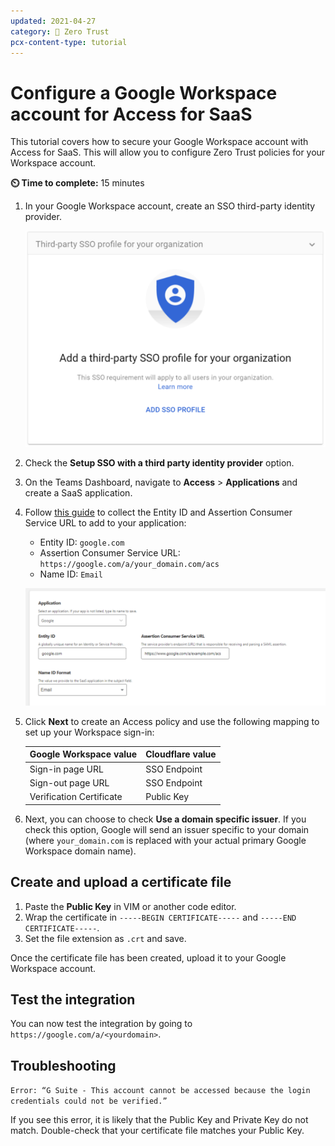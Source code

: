 ```yaml
---
updated: 2021-04-27
category: 🔐 Zero Trust
pcx-content-type: tutorial
---
```


# Configure a Google Workspace account for Access for SaaS

This tutorial covers how to secure your Google Workspace account with Access for SaaS. This will allow you to configure Zero Trust policies for your Workspace account.

**⏲️ Time to complete:** 15 minutes

1. In your Google Workspace account, create an SSO third-party identity provider.

    ![SSO profile on Google Workspace](../static/zero-trust-security/google-workspace-saas/sso-profile.png)

1. Check the **Setup SSO with a third party identity provider** option.
1. On the Teams Dashboard, navigate to **Access** > **Applications** and create a SaaS application.
1. Follow [this guide](https://support.google.com/a/answer/6349809?hl=en&ref_topic=7556907) to collect the Entity ID and Assertion Consumer Service URL to add to your application:
    * Entity ID: `google.com`
    * Assertion Consumer Service URL: `https://google.com/a/your_domain.com/acs`
    * Name ID: `Email`

    ![Add fields to Teams application](../static/zero-trust-security/google-workspace-saas/teams-app-fields.png)
    
1. Click **Next** to create an Access policy and use the following mapping to set up your Workspace sign-in:

    | Google Workspace value | Cloudflare value |
    | ----- | ---- |
    | Sign-in page URL | SSO Endpoint |
    | Sign-out page URL | SSO Endpoint |
    | Verification Certificate | Public Key |

6. Next, you can choose to check **Use a domain specific issuer**. If you check this option, Google will send an issuer specific to your domain (where `your_domain.com` is replaced with your actual primary Google Workspace domain name).

## Create and upload a certificate file

1. Paste the **Public Key** in VIM or another code editor.
1. Wrap the certificate in `-----BEGIN CERTIFICATE-----` and `-----END CERTIFICATE-----`.
1. Set the file extension as `.crt` and save.

Once the certificate file has been created, upload it to your Google Workspace account.

## Test the integration

You can now test the integration by going to `https://google.com/a/<yourdomain>`.

## Troubleshooting

`Error: “G Suite - This account cannot be accessed because the login credentials could not be verified.”`

If you see this error, it is likely that the Public Key and Private Key do not match. Double-check that your certificate file matches your Public Key.

